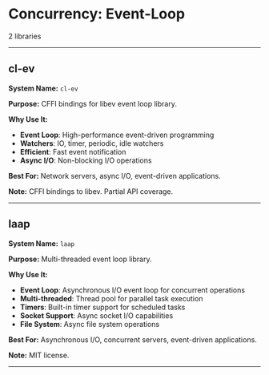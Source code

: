 # Concurrency: Event-Loop

2 libraries

---

## cl-ev

**System Name:** `cl-ev`

**Purpose:** CFFI bindings for libev event loop library.

**Why Use It:**
- **Event Loop**: High-performance event-driven programming
- **Watchers**: IO, timer, periodic, idle watchers
- **Efficient**: Fast event notification
- **Async I/O**: Non-blocking I/O operations

**Best For:** Network servers, async I/O, event-driven applications.

**Note:** CFFI bindings to libev. Partial API coverage.

---


## laap

**System Name:** `laap`

**Purpose:** Multi-threaded event loop library.

**Why Use It:**
- **Event Loop**: Asynchronous I/O event loop for concurrent operations
- **Multi-threaded**: Thread pool for parallel task execution
- **Timers**: Built-in timer support for scheduled tasks
- **Socket Support**: Async socket I/O capabilities
- **File System**: Async file system operations

**Best For:** Asynchronous I/O, concurrent servers, event-driven applications.

**Note:** MIT license.

---


